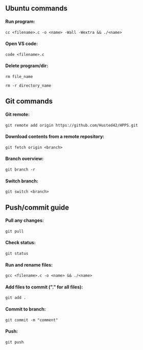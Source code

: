 ## Ubuntu commands
#### Run program: 
```
cc <filename>.c -o <name> -Wall -Wextra && ./<name>
```
#### Open VS code:
```
code <filename>.c
```
#### Delete program/dir:
```
rm file_name 
```
```
rm -r directory_name 
```
## Git commands
#### Git remote:
```
git remote add origin https://github.com/Husted42/HPPS.git 
```
#### Download contents from a remote repository:
```
git fetch origin <branch>
``` 
#### Branch overview:
```
git branch -r
```
#### Switch branch:
```
git switch <branch>
```

## Push/commit guide
#### Pull any changes:
```
git pull
```
#### Check status: 
``` 
git status
```
#### Run and rename files: 
```
gcc <filename>.c -o <name> && ./<name>
```
#### Add files to commit ("." for all files): 
```
git add .
```
#### Commit to branch: 
``` 
git commit -m "comment"
``` 
#### Push:
```
git push 
```
